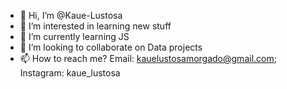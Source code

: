 - 👋 Hi, I’m @Kaue-Lustosa
- 👀 I’m interested in learning new stuff
- 🌱 I’m currently learning JS
- 💞️ I’m looking to collaborate on Data projects
- 📫 How to reach me? Email: kauelustosamorgado@gmail.com; Instagram: kaue_lustosa
